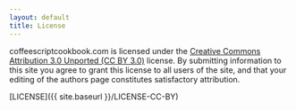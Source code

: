 ```yaml
---
layout: default
title: License
---
```


coffeescriptcookbook.com is licensed under the [Creative Commons Attribution 3.0 Unported (CC BY 3.0)](http://creativecommons.org/licenses/by/3.0/) license. By submitting information to this site you agree to grant this license to all users of the site, and that your editing of the authors page constitutes satisfactory attribution.

[LICENSE]({{ site.baseurl }}/LICENSE-CC-BY)
